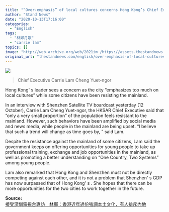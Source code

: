```yaml
---
title: "“Over-emphasis” of local cultures concerns Hong Kong’s Chief Executive"
author: "Stand News"
date: "2020-10-13T17:16:00"
categories:
  - "English"
tags:
  - "林鄭月娥"
  - "carrie lam"
topics: []
image: "http://web.archive.org/web/2021im_/https://assets.thestandnews.com/media/photos/107485605_PR9uP_Pe3mYHR.png"
original_url: "thestandnews.com/english/over-emphasis-of-local-cultures-concerns-hong-kong-s-chief-executive"
---
```

![](http://web.archive.org/web/2021im_/https://assets.thestandnews.com/media/photos/107485605_PR9uP_Pe3mYHR.png)
> Chief Executive Carrie Lam Cheng Yuet-ngor

Hong Kong' s leader sees a concern as the city “emphasizes too much on local cultures” while some citizens have been resisting the mainland.

In an interview with Shenzhen Satellite TV boardcast yesterday (12 October), Carrie Lam Cheng Yuet-ngor, the HKSAR Chief Executive said that “only a very small proportion” of the population feels resistant to the mainland. However, such behaviors have been amplified by social media and news media, while people in the mainland are being upset. “I believe that such a trend will change as time goes by, ” said Lam.

Despite the resistance against the mainland of some citizens, Lam said the government keeps on offering opportunities for young people to take up professional training, exchange and job opportunities in the mainland, as well as promoting a better understanding on “One Country, Two Systems” among young people.

Lam also remarked that Hong Kong and Shenzhen must not be directly competing against each other, and it is not a problem that Shenzhen' s GDP has now surpassed that of Hong Kong' s . She hopes that there can be more opportunities for the two cities to work together in the future.

**Source:**  
[接受深圳電視台專訪　林鄭：香港近年過份強調本土文化，有人排斥內地](../../politics/%E6%8E%A5%E5%8F%97%E6%B7%B1%E5%9C%B3%E9%9B%BB%E8%A6%96%E5%8F%B0%E5%B0%88%E8%A8%AA-%E6%9E%97%E9%84%AD-%E9%A6%99%E6%B8%AF%E8%BF%91%E5%B9%B4%E9%81%8E%E4%BB%BD%E5%BC%B7%E8%AA%BF%E6%9C%AC%E5%9C%9F%E6%96%87%E5%8C%96-%E6%9C%89%E4%BA%BA%E6%8E%92%E6%96%A5%E5%85%A7%E5%9C%B0/)
